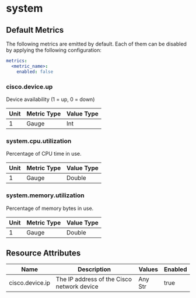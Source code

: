 [comment]: <> (Code generated by mdatagen. DO NOT EDIT.)

# system

## Default Metrics

The following metrics are emitted by default. Each of them can be disabled by applying the following configuration:

```yaml
metrics:
  <metric_name>:
    enabled: false
```

### cisco.device.up

Device availability (1 = up, 0 = down)

| Unit | Metric Type | Value Type |
| ---- | ----------- | ---------- |
| 1 | Gauge | Int |

### system.cpu.utilization

Percentage of CPU time in use.

| Unit | Metric Type | Value Type |
| ---- | ----------- | ---------- |
| 1 | Gauge | Double |

### system.memory.utilization

Percentage of memory bytes in use.

| Unit | Metric Type | Value Type |
| ---- | ----------- | ---------- |
| 1 | Gauge | Double |

## Resource Attributes

| Name | Description | Values | Enabled |
| ---- | ----------- | ------ | ------- |
| cisco.device.ip | The IP address of the Cisco network device | Any Str | true |
